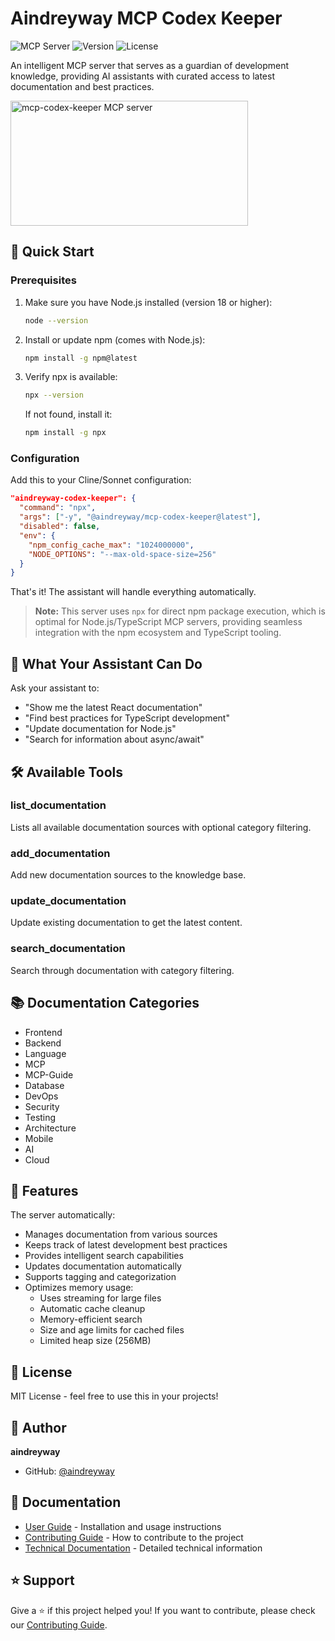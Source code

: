# Aindreyway MCP Codex Keeper

![MCP Server](https://img.shields.io/badge/MCP-Server-blue)
![Version](https://img.shields.io/badge/version-1.1.9-green)
![License](https://img.shields.io/badge/license-MIT-blue)

An intelligent MCP server that serves as a guardian of development knowledge, providing AI assistants with curated access to latest documentation and best practices.

<a href="https://glama.ai/mcp/servers/bo39uifs3k"><img width="380" height="200" src="https://glama.ai/mcp/servers/bo39uifs3k/badge" alt="mcp-codex-keeper MCP server" /></a>

## 🚀 Quick Start

### Prerequisites

1. Make sure you have Node.js installed (version 18 or higher):

   ```bash
   node --version
   ```

2. Install or update npm (comes with Node.js):

   ```bash
   npm install -g npm@latest
   ```

3. Verify npx is available:
   ```bash
   npx --version
   ```
   If not found, install it:
   ```bash
   npm install -g npx
   ```

### Configuration

Add this to your Cline/Sonnet configuration:

```json
"aindreyway-codex-keeper": {
  "command": "npx",
  "args": ["-y", "@aindreyway/mcp-codex-keeper@latest"],
  "disabled": false,
  "env": {
    "npm_config_cache_max": "1024000000",
    "NODE_OPTIONS": "--max-old-space-size=256"
  }
}
```

That's it! The assistant will handle everything automatically.

> **Note:** This server uses `npx` for direct npm package execution, which is optimal for Node.js/TypeScript MCP servers, providing seamless integration with the npm ecosystem and TypeScript tooling.

## 🎯 What Your Assistant Can Do

Ask your assistant to:

- "Show me the latest React documentation"
- "Find best practices for TypeScript development"
- "Update documentation for Node.js"
- "Search for information about async/await"

## 🛠 Available Tools

### list_documentation

Lists all available documentation sources with optional category filtering.

### add_documentation

Add new documentation sources to the knowledge base.

### update_documentation

Update existing documentation to get the latest content.

### search_documentation

Search through documentation with category filtering.

## 📚 Documentation Categories

- Frontend
- Backend
- Language
- MCP
- MCP-Guide
- Database
- DevOps
- Security
- Testing
- Architecture
- Mobile
- AI
- Cloud

## 🔧 Features

The server automatically:

- Manages documentation from various sources
- Keeps track of latest development best practices
- Provides intelligent search capabilities
- Updates documentation automatically
- Supports tagging and categorization
- Optimizes memory usage:
  - Uses streaming for large files
  - Automatic cache cleanup
  - Memory-efficient search
  - Size and age limits for cached files
  - Limited heap size (256MB)

## 📝 License

MIT License - feel free to use this in your projects!

## 👤 Author

**aindreyway**

- GitHub: [@aindreyway](https://github.com/aindreyway)

## 📖 Documentation

- [User Guide](README.md) - Installation and usage instructions
- [Contributing Guide](CONTRIBUTING.md) - How to contribute to the project
- [Technical Documentation](PROJECT_SUMMARY.md) - Detailed technical information

## ⭐️ Support

Give a ⭐️ if this project helped you! If you want to contribute, please check our [Contributing Guide](CONTRIBUTING.md).
